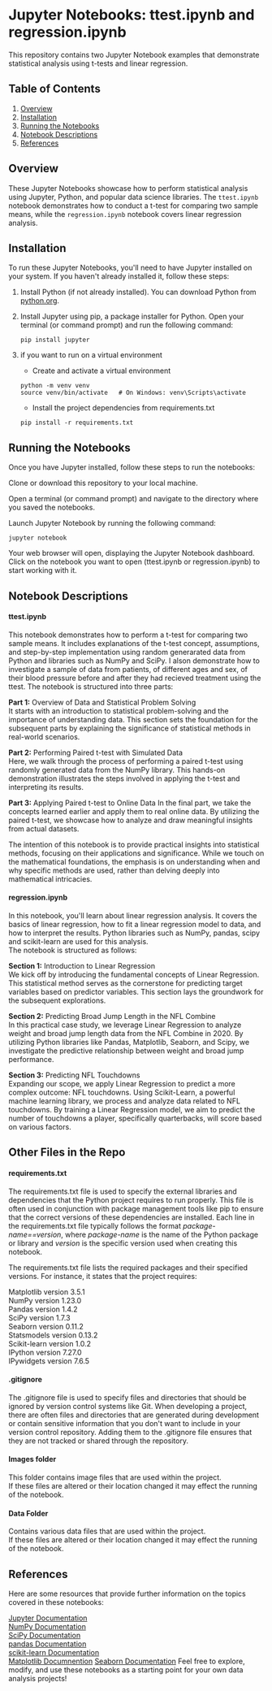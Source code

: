 # Jupyter Notebooks: ttest.ipynb and regression.ipynb

This repository contains two Jupyter Notebook examples that demonstrate statistical analysis using t-tests and linear regression.

## Table of Contents

1. [Overview](#overview)
2. [Installation](#installation)
3. [Running the Notebooks](#running-the-notebooks)
4. [Notebook Descriptions](#notebook-descriptions)
5. [References](#references)

## Overview

These Jupyter Notebooks showcase how to perform statistical analysis using Jupyter, Python, and popular data science libraries. The `ttest.ipynb` notebook demonstrates how to conduct a t-test for comparing two sample means, while the `regression.ipynb` notebook covers linear regression analysis.

## Installation

To run these Jupyter Notebooks, you'll need to have Jupyter installed on your system. If you haven't already installed it, follow these steps:

1. Install Python (if not already installed). You can download Python from [python.org](https://www.python.org/downloads/).

2. Install Jupyter using pip, a package installer for Python. Open your terminal (or command prompt) and run the following command:
   
   ```
   pip install jupyter
   ```
3. if you want to run on a virtual environment  
     - Create and activate a virtual environment  
     ```
     python -m venv venv
    source venv/bin/activate   # On Windows: venv\Scripts\activate  
    ```
    - Install the project dependencies from requirements.txt  
    ```
    pip install -r requirements.txt  
    ```
    
## Running the Notebooks
Once you have Jupyter installed, follow these steps to run the notebooks:  

Clone or download this repository to your local machine.  

Open a terminal (or command prompt) and navigate to the directory where you saved the notebooks.  

Launch Jupyter Notebook by running the following command:  
```
jupyter notebook
```
Your web browser will open, displaying the Jupyter Notebook dashboard. Click on the notebook you want to open (ttest.ipynb or regression.ipynb) to start working with it.

## Notebook Descriptions
#### ttest.ipynb
This notebook demonstrates how to perform a t-test for comparing two sample means. It includes explanations of the t-test concept, assumptions, and step-by-step implementation using random generarated data from Python and libraries such as NumPy and SciPy. I alson demonstrate how to investigate a sample of data from patients, of different ages and sex, of their blood pressure before and after they had recieved treatment using the ttest.
The notebook is structured into three parts:

**Part 1:** Overview of Data and Statistical Problem Solving  
It starts with an introduction to statistical problem-solving and the importance of understanding data. This section sets the foundation for the subsequent parts by explaining the significance of statistical methods in real-world scenarios.  

**Part 2:** Performing Paired t-test with Simulated Data  
Here, we walk through the process of performing a paired t-test using randomly generated data from the NumPy library. This hands-on demonstration illustrates the steps involved in applying the t-test and interpreting its results.

**Part 3:** Applying Paired t-test to Online Data
In the final part, we take the concepts learned earlier and apply them to real online data. By utilizing the paired t-test, we showcase how to analyze and draw meaningful insights from actual datasets.

The intention of this notebook is to provide practical insights into statistical methods, focusing on their applications and significance. While we touch on the mathematical foundations, the emphasis is on understanding when and why specific methods are used, rather than delving deeply into mathematical intricacies.

#### regression.ipynb
In this notebook, you'll learn about linear regression analysis. It covers the basics of linear regression, how to fit a linear regression model to data, and how to interpret the results. Python libraries such as NumPy, pandas, scipy and scikit-learn are used for this analysis.  
The notebook is structured as follows:  

**Section 1:** Introduction to Linear Regression  
We kick off by introducing the fundamental concepts of Linear Regression. This statistical method serves as the cornerstone for predicting target variables based on predictor variables. This section lays the groundwork for the subsequent explorations.

**Section 2:** Predicting Broad Jump Length in the NFL Combine  
In this practical case study, we leverage Linear Regression to analyze weight and broad jump length data from the NFL Combine in 2020. By utilizing Python libraries like Pandas, Matplotlib, Seaborn, and Scipy, we investigate the predictive relationship between weight and broad jump performance.

**Section 3:** Predicting NFL Touchdowns  
Expanding our scope, we apply Linear Regression to predict a more complex outcome: NFL touchdowns. Using Scikit-Learn, a powerful machine learning library, we process and analyze data related to NFL touchdowns. By training a Linear Regression model, we aim to predict the number of touchdowns a player, specifically quarterbacks, will score based on various factors.

## Other Files in the Repo

#### requirements.txt

The requirements.txt file is used to specify the external libraries and dependencies that the Python project requires to run properly. This file is often used in conjunction with package management tools like pip to ensure that the correct versions of these dependencies are installed. Each line in the requirements.txt file typically follows the format *package-name==version*, where *package-name* is the name of the Python package or library and *version* is the specific version used when creating this notebook.

The requirements.txt file lists the required packages and their specified versions. For instance, it states that the project requires:

Matplotlib version 3.5.1  
NumPy version 1.23.0  
Pandas version 1.4.2  
SciPy version 1.7.3  
Seaborn version 0.11.2  
Statsmodels version 0.13.2  
Scikit-learn version 1.0.2  
IPython version 7.27.0  
IPywidgets version 7.6.5  
    
#### .gitignore

The .gitignore file is used to specify files and directories that should be ignored by version control systems like Git. When developing a project, there are often files and directories that are generated during development or contain sensitive information that you don't want to include in your version control repository. Adding them to the .gitignore file ensures that they are not tracked or shared through the repository.

#### Images folder
This folder contains image files that are used within the project.  
If these files are altered or their location changed it may effect the running of the notebook.  

#### Data Folder
Contains various data files that are used within the project.  
If these files are altered or their location changed it may effect the running of the notebook.  

## References
Here are some resources that provide further information on the topics covered in these notebooks:  

[Jupyter Documentation](https://docs.jupyter.org/en/latest/)  
[NumPy Documentation](https://numpy.org/doc/)  
[SciPy Documentation](https://docs.scipy.org/doc//scipy/index.html)  
[pandas Documentation](https://pandas.pydata.org/docs/)  
[scikit-learn Documentation](https://scikit-learn.org/stable/index.html)   
[Matplotlib Documnention](https://matplotlib.org/stable/index.html)
[Seaborn Documentation](https://seaborn.pydata.org/)
Feel free to explore, modify, and use these notebooks as a starting point for your own data analysis projects!